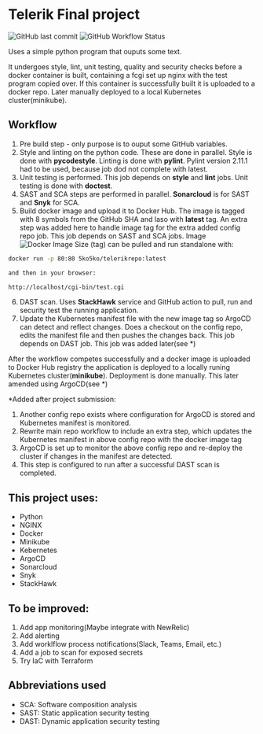 # Telerik Final project
![GitHub last commit](https://img.shields.io/github/last-commit/npghub/telerik-fp) ![GitHub Workflow Status](https://img.shields.io/github/workflow/status/npghub/telerik-fp/Telerik%20Final%20Project)

Uses a simple python program that ouputs some text.

It undergoes style, lint, unit testing, quality and security checks before a docker container is built,
containing a fcgi set up nginx with the test program copied over.
If this container is successfully built it is uploaded to a docker repo.
Later manually deployed to a local Kubernetes cluster(minikube).

## Workflow

1. Pre build step - only purpose is to ouput some GitHub variables.
2. Style and linting on the python code. These are done in parallel. Style is done with **pycodestyle**. Linting is done with **pylint**. Pylint version 2.11.1 had to be used, because job dod not complete with latest.
3. Unit testing is performed. This job depends on **style** and **lint** jobs. Unit testing is done with **doctest**.
4. SAST and SCA steps are performed in parallel. **Sonarcloud** is for SAST and **Snyk** for SCA.
5. Build docker image and upload it to Docker Hub. The image is tagged with 8 symbols from the GitHub SHA and laso with **latest** tag. An extra step was added here to handle image tag for the extra added config repo job. This job depends on SAST and SCA jobs. Image![Docker Image Size (tag)](https://img.shields.io/docker/image-size/5ko5ko/telerikrepo/latest) can be pulled and run standalone with:

```bash
docker run -p 80:80 5ko5ko/telerikrepo:latest

and then in your browser:

http://localhost/cgi-bin/test.cgi
```
6. DAST scan. Uses **StackHawk** service and GitHub action to pull, run and security test the running application.
7. Update the Kubernetes manifest file with the new image tag so ArgoCD can detect and reflect changes. Does a checkout on the config repo, edits the manifest file and then pushes the changes back. This job depends on DAST job. This job was added later(see *)

After the workflow competes successfully and a docker image is uploaded to Docker Hub registry the application is deployed to a locally runing Kubernetes cluster(**minikube**). Deployment is done manually. This later amended using ArgoCD(see *)


*Added after project submission:
 1. Another config repo exists where configuration for ArgoCD is stored and Kubernetes manifest is monitored.
 2. Rewrite main repo workflow to include an extra step, which updates the Kubernetes manifest in above config repo with the docker image tag
 3. ArgoCD is set up to monitor the above config repo and re-deploy the cluster if changes in the manifest are detected.
 4. This step is configured to run after a successful DAST scan is completed.

## This project uses:
- Python
- NGINX
- Docker
- Minikube
- Kebernetes
- ArgoCD
- Sonarcloud
- Snyk
- StackHawk


## To be improved:
 1. Add app monitoring(Maybe integrate with NewRelic)
 2. Add alerting
 3. Add worklflow process notifications(Slack, Teams, Email, etc.)
 4. Add a job to scan for exposed secrets
 5. Try IaC with Terraform

## Abbreviations used
- SCA: Software composition analysis 
- SAST: Static application security testing
- DAST: Dynamic application security testing
